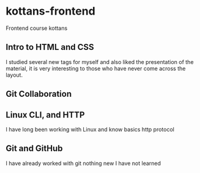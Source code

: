 # kottans-frontend
Frontend course kottans
## Intro to HTML and CSS
I studied several new tags for myself and also liked the presentation of the material, it is very interesting to those who have never come across the layout.
## Git Collaboration

## Linux CLI, and HTTP
I have long been working with Linux and know  basics http protocol  
## Git and GitHub
I have already worked with git nothing new I have not learned
